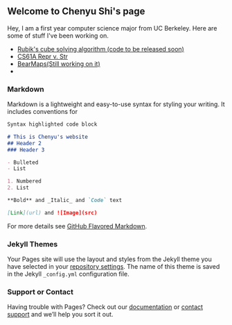 ## Welcome to Chenyu Shi's page

Hey, I am a first year computer science major from UC Berkeley. Here are some of stuff I've been working on.  

- [Rubik's cube solving algorithm (code to be released soon)](https://www.google.com)
- [CS61A Repr v. Str](https://github.com/Chenyu-Shi/night-thoughts/blob/master/Midterm%202%20review%20%5BRepr%20%2B%20Str%5D.ipynb)
- [BearMaps(Still working on it)](https://sp18.datastructur.es/materials/proj/proj3/proj3)
- 



### Markdown

Markdown is a lightweight and easy-to-use syntax for styling your writing. It includes conventions for

```markdown
Syntax highlighted code block

# This is Chenyu's website
## Header 2
### Header 3

- Bulleted
- List

1. Numbered
2. List

**Bold** and _Italic_ and `Code` text

[Link](url) and ![Image](src)
```

For more details see [GitHub Flavored Markdown](https://guides.github.com/features/mastering-markdown/).

### Jekyll Themes

Your Pages site will use the layout and styles from the Jekyll theme you have selected in your [repository settings](https://github.com/Chenyu-Shi/cs.github.io/settings). The name of this theme is saved in the Jekyll `_config.yml` configuration file.

### Support or Contact

Having trouble with Pages? Check out our [documentation](https://help.github.com/categories/github-pages-basics/) or [contact support](https://github.com/contact) and we’ll help you sort it out.
